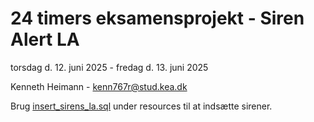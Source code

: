 # 24 timers eksamensprojekt - Siren Alert LA
 torsdag d. 12. juni 2025 - fredag d. 13. juni 2025

Kenneth Heimann - kenn767r@stud.kea.dk

Brug [insert_sirens_la.sql](https://github.com/KvasirSG/LaFireSirenBackend/blob/develop/src/main/resources/insert_sirens_la.sql) under resources til at indsætte sirener.